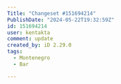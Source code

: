 ```yaml
---
Title: "Changeset #151694214"
PublishDate: "2024-05-22T19:32:59Z"
id: 151694214
user: kentakta
comment: update
created_by: iD 2.29.0
tags:
  - Montenegro
  - Bar

---
```

